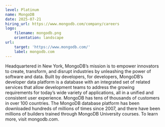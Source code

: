 ```yaml
---
level: Platinum
name: MongoDB
date: 2025-07-21
hiring_url: https://www.mongodb.com/company/careers
logo:
    filename: mongodb.png
    orientation: landscape
url:
    target: 'https://www.mongodb.com/'
    label: mongodb.com
---
```


Headquartered in New York, MongoDB’s mission is to empower innovators to create, transform, and disrupt industries by unleashing the power of software and data. Built by developers, for developers, MongoDB’s developer data platform is a database with an integrated set of related services that allow development teams to address the growing requirements for today’s wide variety of applications, all in a unified and consistent user experience. MongoDB has tens of thousands of customers in over 100 countries. The MongoDB database platform has been downloaded hundreds of millions of times since 2007, and there have been millions of builders trained through MongoDB University courses. To learn more, visit mongodb.com.
